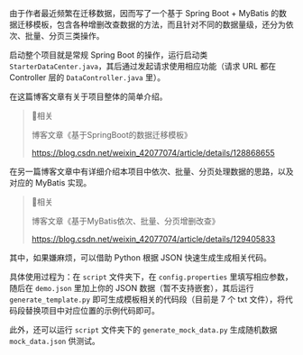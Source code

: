 由于作者最近频繁在迁移数据，因而写了一个基于  Spring Boot + MyBatis 的数据迁移模板，包含各种增删改查数据的方法，而且针对不同的数据量级，还分为依次、批量、分页三类操作。

启动整个项目就是常规 Spring Boot 的操作，运行启动类 `StarterDataCenter.java`，其后通过发起请求使用相应功能（请求 URL 都在 Controller 层的 `DataController.java` 里）。

在这篇博客文章有关于项目整体的简单介绍。

> 💬相关
>
> 博客文章《基于SpringBoot的数据迁移模板》
>
> https://blog.csdn.net/weixin_42077074/article/details/128868655

在另一篇博客文章中有详细介绍本项目中依次、批量、分页处理数据的思路，以及对应的 MyBatis 实现。

> 💬相关
>
> 博客文章《基于MyBatis依次、批量、分页增删改查》
>
> https://blog.csdn.net/weixin_42077074/article/details/129405833

其中，如果嫌麻烦，可以借助 Python 根据 JSON 快速生成生成相关代码。

具体使用过程为：在 `script` 文件夹下，在 `config.properties` 里填写相应参数，随后在 `demo.json` 里加上你的 JSON 数据（暂不支持嵌套），其后运行 `generate_template.py` 即可生成模板相关的代码段（目前是 7 个 txt 文件），将代码段替换项目中对应位置的示例代码即可。

此外，还可以运行 `script` 文件夹下的 `generate_mock_data.py` 生成随机数据 `mock_data.json` 供测试。
